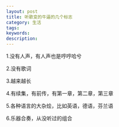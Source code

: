 ```yaml
---
layout: post
title: 听歌变的牛逼的几个标志
category: 生活
tags: 
keywords: 
description: 
---
```





1.没有人声，有人声也是哼哼哈兮

2.没有歌词

3.越来越长

4.有续集，有前传，有第一章，第二章，第三章

5.各种语言的大杂烩，比如英语，德语，芬兰语

6.乐器合奏，从没听过的组合





